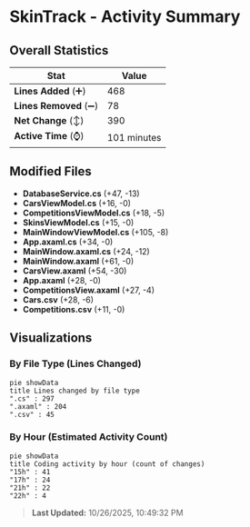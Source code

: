 # SkinTrack - Activity Summary 

## Overall Statistics

| Stat                   | Value                                                             |
| ---------------------- | ----------------------------------------------------------------- |
| **Lines Added** (➕)   | 468                                          |
| **Lines Removed** (➖) | 78                                        |
| **Net Change** (↕)    | 390                |
| **Active Time** (⌚)   | 101 minutes |


## Modified Files
- **DatabaseService.cs** (+47, -13)
- **CarsViewModel.cs** (+16, -0)
- **CompetitionsViewModel.cs** (+18, -5)
- **SkinsViewModel.cs** (+15, -0)
- **MainWindowViewModel.cs** (+105, -8)
- **App.axaml.cs** (+34, -0)
- **MainWindow.axaml.cs** (+24, -12)
- **MainWindow.axaml** (+61, -0)
- **CarsView.axaml** (+54, -30)
- **App.axaml** (+28, -0)
- **CompetitionsView.axaml** (+27, -4)
- **Cars.csv** (+28, -6)
- **Competitions.csv** (+11, -0)

## Visualizations

### By File Type (Lines Changed)

```mermaid
pie showData
title Lines changed by file type
".cs" : 297
".axaml" : 204
".csv" : 45
```

### By Hour (Estimated Activity Count)

```mermaid
pie showData
title Coding activity by hour (count of changes)
"15h" : 41
"17h" : 24
"21h" : 22
"22h" : 4
```


> **Last Updated:** 10/26/2025, 10:49:32 PM